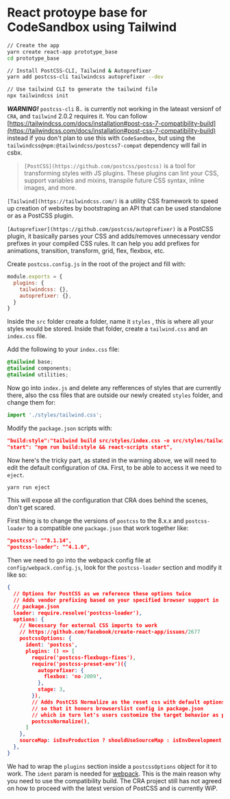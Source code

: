 # React protoype base for CodeSandbox using Tailwind

```bash
// Create the app
yarn create react-app prototype_base
cd prototype_base

// Install PostCSS-CLI, Tailwind & Autoprefixer
yarn add postcss-cli tailwindcss autoprefixer --dev

// Use tailwind CLI to generate the tailwind file
npx tailwindcss init
```

***WARNING!*** `postcss-cli` 8.*.* is currently not working in the lateast versionf of `CRA`, and `tailwind` 2.0.2 requires it. You can follow [https://tailwindcss.com/docs/installation#post-css-7-compatibility-build](https://tailwindcss.com/docs/installation#post-css-7-compatibility-build) instead if you don't plan to use this with `CodeSandbox`, but using the `tailwindcss@npm:@tailwindcss/postcss7-compat` dependency will fail in csbx.

> `[PostCSS](https://github.com/postcss/postcss)` is a tool for transforming styles with JS plugins. These plugins can lint your CSS, support variables and mixins, transpile future CSS syntax, inline images, and more.

`[Tailwind](https://tailwindcss.com/)` is a utility CSS framework to speed up creation of websites by bootstraping an API that can be used standalone or as a PostCSS plugin.

`[Autoprefixer](https://github.com/postcss/autoprefixer)` is a PostCSS plugin, it basically parses your CSS and adds/removes unnecessary vendor prefixes in your compiled CSS rules. It can help you add prefixes for animations, transition, transform, grid, flex, flexbox, etc.

Create `postcss.config.js` in the root of the project and fill with:

```jsx
module.exports = {
  plugins: {
    tailwindcss: {},
    autoprefixer: {},
  }
}
```

Inside the `src` folder create a folder, name it `styles` , this is where all your styles would be stored. Inside that folder, create a `tailwind.css` and an `index.css` file.

Add the following to your `index.css` file:

```css
@tailwind base;
@tailwind components;
@tailwind utilities;
```

Now go into `index.js` and delete any refferences of styles that are currently there, also the css files that are outside our newly created `styles` folder, and change them for:

```jsx
import './styles/tailwind.css';
```

Modify the `package.json` scripts with:

```json
"build:style":"tailwind build src/styles/index.css -o src/styles/tailwind.css",
"start": "npm run build:style && react-scripts start",
```

Now here's the tricky part, as stated in the warning above, we will need to edit the default configuration of `CRA`. First, to be able to access it we need to `eject`.

```bash
yarn run eject
```

This will expose all the configuration that CRA does behind the scenes, don't get scared.

First thing is to change the versions of `postcss` to the 8.x.x and `postcss-loader` to a compatible one `package.json` that work together like:

```json
"postcss": "^8.1.14",
"postcss-loader": "^4.1.0",
```

Then we need to go into the webpack config file at `config/webpack.config.js`, look for the `postcss-loader` section and modify it like so:

```json
{
  // Options for PostCSS as we reference these options twice
  // Adds vendor prefixing based on your specified browser support in
  // package.json
  loader: require.resolve('postcss-loader'),
  options: {
    // Necessary for external CSS imports to work
    // https://github.com/facebook/create-react-app/issues/2677
    postcssOptions: {
      ident: 'postcss',
      plugins: () => [
        require('postcss-flexbugs-fixes'),
        require('postcss-preset-env')({
          autoprefixer: {
            flexbox: 'no-2009',
          },
          stage: 3,
        }),
        // Adds PostCSS Normalize as the reset css with default options,
        // so that it honors browserslist config in package.json
        // which in turn let's users customize the target behavior as per their needs.
        postcssNormalize(),
      ]
    },
    sourceMap: isEnvProduction ? shouldUseSourceMap : isEnvDevelopment,
  },
}
```

We had to wrap the `plugins` section inside a `postcssOptions` object for it to work. The `ident` param is needed for [webpack](https://v4.webpack.js.org/loaders/postcss-loader/#plugins). This is the main reason why you need to use the compatibility build. The CRA project still has not agreed on how to proceed with the latest version of PostCSS and is currently WiP.

